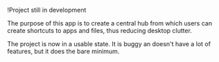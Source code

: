 !Project still in development

The purpose of this app is to create a central hub from which users can create shortcuts to apps and files, thus reducing desktop clutter.

The project is now in a usable state. It is buggy an doesn't have a lot of features, but it does the bare minimum.
